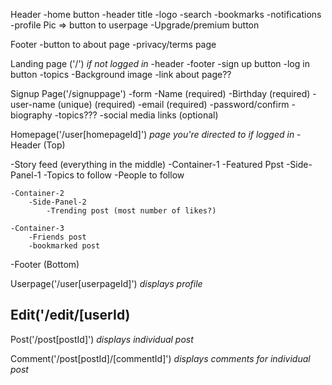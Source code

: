 Header
    -home button
    -header title
    -logo
    -search
    -bookmarks
    -notifications
    -profile Pic => button to userpage
    -Upgrade/premium button


Footer
    -button to about page
    -privacy/terms page


Landing page ('/') *if not logged in*
-header
-footer
-sign up button
-log in button
-topics
-Background image
-link about page??


Signup Page('/signuppage')
-form
    -Name (required)
    -Birthday (required)
    -user-name (unique) (required)
    -email (required)
    -password/confirm
    -biography
    -topics???
    -social media links (optional)




Homepage('/user[homepageId]') *page you're directed to if logged in*
-Header (Top)

-Story feed (everything in the middle)
     -Container-1
        -Featured Ppst
        -Side-Panel-1
            -Topics to follow
            -People to follow

    -Container-2
        -Side-Panel-2
            -Trending post (most number of likes?)

    -Container-3
        -Friends post
        -bookmarked post

-Footer (Bottom)


Userpage('/user[userpageId]') *displays profile*

Edit('/edit/[userId)
-

Post('/post[postId]') *displays individual post*


Comment('/post[postId]/[commentId]') *displays comments for individual post*
